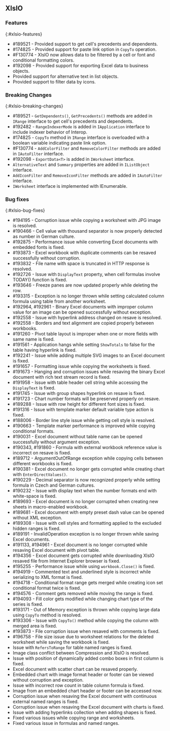 ## XlsIO

### Features
{:#xlsio-features}

* \#189521 - Provided support to get cell's precedents and dependents. 
* \#174825 - Provided support  for paste link option in `CopyTo` operation.
* \#F130774 - XlsIO now allows data to be filtered by a cell or font and conditional formatting colors.
* \#192098 - Provided support for exporting Excel data to business objects.
* Provided support for alternative text in list objects.
* Provided support to filter data by icons.

### Breaking Changes
{:#xlsio-breaking-changes}

* \#189521 - `GetDependents()`, `GetPrecedents()` methods are added in `IRange` interface to get cell's precedents and dependents.
* \#192482 - `RangeIndexerMode` is added in `IApplication` interface to include indexer behavior of Interop.
* \#174825 - `CopyTo` method in `IRange` interface is overloaded with a boolean variable indicating paste link option.
* \#F130774 - `AddColorFilter` and `RemoveColorFilter` methods are added in `IAutoFilter` interface.
* \#192098 - `ExportData<T>` is added in `IWorksheet` interface.
* `AlternativeText` and `Summary` properties are added in `IListObject` interface.
* `AddIconFilter` and `RemoveIconFilter` methods are added in `IAutoFilter` interface.
* `IWorksheet` interface is implemented with IEnumerable<T>.

### Bug fixes
{:#xlsio-bug-fixes}

* \#194195 - Corruption issue while copying a worksheet with JPG image is resolved.
* \#190466 - Cell value with thousand separator is now properly detected as number in German culture.
* \#192875 - Performance issue while converting Excel documents with embedded fonts is fixed.
* \#193873 - Excel workbook with duplicate comments can be resaved successfully without corruption.
* \#193832 - File name with space is truncated in HTTP response is resolved.
* \#192726 - Issue with `DisplayText` property, when cell formulas involve TODAY() function is fixed.
* \#193646 - Freeze panes are now updated properly while deleting the row.
* \#193315 - Exception is no longer thrown while setting calculated column formula using table from another worksheet.
* \#192964, \#192961 - Binary Excel documents with improper column value for an image can be opened successfully without exception.
* \#192558 - Issue with hyperlink address changed on resave is resolved.
* \#192558 - Borders and text alignment are copied properly between workbooks.
* \#191260 - Pivot table layout is improper when one or more fields with same name is fixed.
* \#191561 - Application hangs while setting `ShowTotals` to false for the table having hyperlink is fixed.
* \#192241 - Issue while adding multiple SVG images to an Excel document is fixed.
* \#191657 - Formatting issue while copying the worksheets is fixed.
* \#191673 - Hanging and corruption issues while resaving the binary Excel document with rich text stream record is fixed.
* \#191958 - Issue with table header cell string while accessing the `DisplayText` is fixed.
* \#191745 - Issue with group shapes hyperlink on resave is fixed.
* \#191723 - Chart number formats will be preserved properly on resave.
* \#189288 - Issue with row height for different font sizes is fixed.
* \#191316 - Issue with template marker default variable type action is fixed.
* \#188006 - Border line style issue while getting cell style is resolved.
* \#190663 - Template marker performance is improved while copying conditional formats.
* \#190031 - Excel document without table name can be opened successfully without argument exception.
* \#190343, \#191860 - Formula with external workbook reference value is incorrect on resave is fixed.
* \#189712 - ArgumentOutOfRange exception while copying cells between different workbooks is fixed.
* \#190381 - Excel document no longer gets corrupted while creating chart with `EnterDirectValues()`.
* \#190229 - Decimal separator is now recognized properly while setting formula in Czech and German cultures.
* \#190232 - Issue with display text when the number formats end with white-space is fixed.
* \#189693 - Excel document is no longer corrupted when creating new sheets in macro-enabled workbook.
* \#189681 - Excel document with empty preset dash value can be opened without XML exception.
* \#189308 - Issue with cell styles and formatting applied to the excluded hidden ranges is fixed.
* \#189191 - InvalidOperation exception is no longer thrown while saving Excel documents.
* \#191133, \#194961 - Excel document is no longer corrupted while resaving Excel document with pivot table.
* \#194356 - Excel document gets corrupted while downloading XlsIO resaved file from Internet Explorer browser is fixed.
* \#195255 - Performance issue while using `workbook.Close()` is fixed.
* \#194919 - Commented text and underlined style is incorrect while serializing to XML format is fixed.
* \#194718 - Conditional format range gets merged while creating icon set conditional format twice is fixed.
* \#194576 - Comment gets removed while moving the range is fixed.
* \#194093 - Fill color gets modified while changing chart type of the series is fixed.
* \#193171 - Out of Memory exception is thrown while copying large data using `CopyTo` method is resolved.
* \#193306 - Issue with `CopyTo()` method while copying the column with merged area is fixed.
* \#193873 - File corruption issue when resaved with comments is fixed.
* \#196758 - File size issue due to worksheet relations for the deleted worksheet while saving the workbook is fixed.
* Issue with `RefersToRange` for table named ranges is fixed.
* Image class conflict between Compression and XlsIO is resolved.
* Issue with position of dynamically added combo boxes in first column is fixed.
* Excel document with scatter chart can be resaved properly.
* Embedded chart with image format header or footer can be viewed without corruption and exception.
* Issue with incorrect row count in table column formula is fixed.
* Image from an embedded chart header or footer can be accessed now.
* Corruption issue when resaving the Excel document with continuous external named ranges is fixed.
* Corruption issue when resaving the Excel document with charts is fixed.
* Issue with adding hyperlinks collection when adding shapes is fixed.
* Fixed various issues while copying range and worksheets.
* Fixed various issue in formulas and named ranges.
